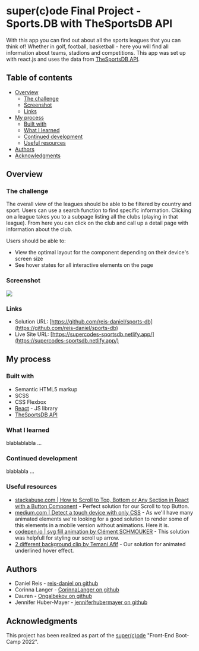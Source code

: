 # super(c)ode Final Project - Sports.DB with TheSportsDB API

With this app you can find out about all the sports leagues that you can think of! Whether in golf, football, basketball - here you will find all information about teams, stadions and competitions. This app was set up with react.js and uses the data from [TheSportsDB API](https://www.thesportsdb.com/api.php).

## Table of contents

- [Overview](#overview)
  - [The challenge](#the-challenge)
  - [Screenshot](#screenshot)
  - [Links](#links)
- [My process](#my-process)
  - [Built with](#built-with)
  - [What I learned](#what-i-learned)
  - [Continued development](#continued-development)
  - [Useful resources](#useful-resources)
- [Authors](#authors)
- [Acknowledgments](#acknowledgments)

## Overview

### The challenge

The overall view of the leagues should be able to be filtered by country and sport. Users can use a search function to find specific information. Clicking on a league takes you to a subpage listing all the clubs (playing in that league). From here you can click on the club and call up a detail page with information about the club.

Users should be able to:

- View the optimal layout for the component depending on their device's screen size
- See hover states for all interactive elements on the page

### Screenshot

![](./screenshot.jpg)

### Links

- Solution URL: [https://github.com/reis-daniel/sports-db](https://github.com/reis-daniel/sports-db)
- Live Site URL: [https://supercodes-sportsdb.netlify.app/](https://supercodes-sportsdb.netlify.app/)

## My process

### Built with

- Semantic HTML5 markup
- SCSS
- CSS Flexbox
- [React](https://reactjs.org/) - JS library
- [TheSportsDB API](https://www.thesportsdb.com/api.php)

### What I learned

blablablabla ...

### Continued development

blablabla ...

### Useful resources

- [stackabuse.com | How to Scroll to Top, Bottom or Any Section in React with a Button Component](https://stackabuse.com/how-to-scroll-to-top-in-react-with-a-button-component/) - Perfect solution for our Scroll to top Button.
- [medium.com | Detect a touch device with only CSS](https://ferie.medium.com/detect-a-touch-device-with-only-css-9f8e30fa1134) - As we'll have many animated elements we're looking for a good solution to render some of this elements in a mobile version without animations. Here it is.
- [codepen.io | svg fill animation by Clément SCHMOUKER](https://codepen.io/clementschmouker/pen/PoZVmod) - This solution was helpfull for styling our scroll up arrow.
- [2 different background clip by Temani Afif](https://codepen.io/t_afif/pen/NWyNGVM) - Our solution for animated underlined hover effect.

## Authors

- Daniel Reis - [reis-daniel on github](https://github.com/reis-daniel)
- Corinna Langer - [CorinnaLanger on github](https://github.com/CorinnaLanger)
- Dauren - [Ongalbekov on github](https://github.com/Ongalbekov)
- Jennifer Huber-Mayer - [jenniferhubermayer on github](https://github.com/jenniferhubermayer)

## Acknowledgments

This project has been realized as part of the [super(c)ode](https://www.super-code.de/) "Front-End Boot-Camp 2022".
